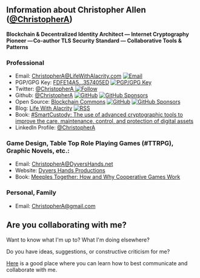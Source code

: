 ## Information about Christopher Allen ([@ChristopherA](https://ChristopherA.info))

**Blockchain & Decentralized Identity Architect — Internet Cryptography Pioneer — Co-author TLS Security Standard — Collaborative Tools & Patterns**

### Professional
  * Email: <a href="mailto:ChristopherA@LifeWithAlacrity.com" rel="me">ChristopherA@LifeWithAlacrity.com</a> <a href="mailto:ChristopherA@LifeWithAlacrity.com"><img src="https://img.shields.io/badge/email--email?logo=mail.ru&style=social&link&logoColor=000000?link=mailto%3AChristopherA@LifeWithAlacrity.com?link=mailto%3AChristopherA@LifeWithAlacrity.com" alt="Email"></a>
  * PGP/GPG Key: <a href rel="pgpkey" href="https://github.com/christophera.gpg">FDFE14A5…357405ED</a>
<a href rel="pgpkey" href="https://github.com/christophera.gpg"><img src="https://img.shields.io/badge/PGP_key--PGP_key?logo=protonmail&style=social&logoColor=000000?link=https%3A%2F%2Fgithub.com%2Fchristophera.gpg?link=https%3A%2F%2Fgithub.com%2Fchristophera.gpg" alt="PGP/GPG Key"></a>
  * Twitter: <a href="https://twitter.com/ChristopherA" rel="me">@ChristopherA <img src="https://img.shields.io/twitter/follow/ChristopherA?label=Follow&style=social" alt="Follow"></a>
  * Github: <a href="https://github.com/ChristopherA" rel="me">@ChristopherA</a> <a href="https://github.com/ChristopherA"><img src="https://img.shields.io/github/followers/christophera.svg?label=Follow&style=social" alt="GitHub"></a> <a href="https://github.com/sponsors/ChristopherA"><img src="https://img.shields.io/badge/GitHub_Sponsors--_.svg?style=social&logo=github&logoColor=EA4AAA" alt="GitHub Sponsors"></a>
  * Open Source: [Blockchain Commons](https://www.BlockchainCommons.com) <a href="https://github.com/BlockchainCommons"><img src="https://img.shields.io/badge/GitHub_Community--Github?style=social&logo=github" alt="GitHub"></a> <a href="https://github.com/sponsors/BlockchainCommons"><img src="https://img.shields.io/badge/GitHub_Sponsors--_.svg?style=social&logo=github&logoColor=EA4AAA" alt="GitHub Sponsors"></a>
  * Blog: <a href="https://LifeWithAlacrity.com" rel="me">Life With Alacrity</a> <a href="http://www.lifewithalacrity.com/index.xml" type="application/rss+xml" title="Life With Alacrity"> <img src="https://img.shields.io/badge/RSS--RSS?logo=rss&style=social&logoColor=ffa500" alt="RSS"> </a>
  * Book: [#SmartCustody: The use of advanced cryptographic tools to improve the care, maintenance, control, and protection of digital assets](https://www.SmartCustody.com)
  * LinkedIn Profile: <a href="https://LinkedIn.com/in/ChristopherA" rel="me">@ChristopherA</a>
 

### Game Design, Table Top Role Playing Games (#TTRPG), Graphic Novels, etc.:
  * Email: <a href="mailto:ChristopherA@DyversHands.net" rel="me">ChristopherA@DyversHands.net</a>
  * Website: [Dyvers Hands Productions](https://www.dyvershands.com)
  * Book: [Meeples Together: How and Why Cooperative Games Work](https://www.meeplestogether.com/about/)

### Personal, Family
  * Email: <a href="mailto:ChristopherA@gmail.com" rel="me">ChristopherA@gmail.com</a>

## Are you collaborating with me?

Want to know what I'm up to? What I'm doing elsewhere?

Do you have ideas, suggestions, or constructive criticism for me?

[Here](http://www.Github.com/self) is a good place where you can learn how to best communicate and collaborate with me.
